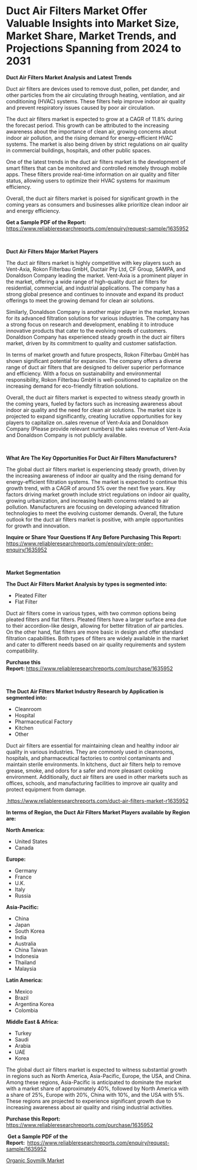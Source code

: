 <p><h1>Duct Air Filters Market Offer Valuable Insights into Market Size, Market Share, Market Trends, and Projections Spanning from 2024 to 2031</h1></p><p><strong>Duct Air Filters Market Analysis and Latest Trends</strong></p>
<p><p>Duct air filters are devices used to remove dust, pollen, pet dander, and other particles from the air circulating through heating, ventilation, and air conditioning (HVAC) systems. These filters help improve indoor air quality and prevent respiratory issues caused by poor air circulation.</p><p>The duct air filters market is expected to grow at a CAGR of 11.8% during the forecast period. This growth can be attributed to the increasing awareness about the importance of clean air, growing concerns about indoor air pollution, and the rising demand for energy-efficient HVAC systems. The market is also being driven by strict regulations on air quality in commercial buildings, hospitals, and other public spaces.</p><p>One of the latest trends in the duct air filters market is the development of smart filters that can be monitored and controlled remotely through mobile apps. These filters provide real-time information on air quality and filter status, allowing users to optimize their HVAC systems for maximum efficiency.</p><p>Overall, the duct air filters market is poised for significant growth in the coming years as consumers and businesses alike prioritize clean indoor air and energy efficiency.</p></p>
<p><strong>Get a Sample PDF of the Report:&nbsp;</strong> <a href="https://www.reliableresearchreports.com/enquiry/request-sample/1635952">https://www.reliableresearchreports.com/enquiry/request-sample/1635952</a></p>
<p>&nbsp;</p>
<p><strong>Duct Air Filters Major Market Players</strong></p>
<p><p>The duct air filters market is highly competitive with key players such as Vent-Axia, Rokon Filterbau GmbH, Ductair Pty Ltd, CF Group, SAMPA, and Donaldson Company leading the market. Vent-Axia is a prominent player in the market, offering a wide range of high-quality duct air filters for residential, commercial, and industrial applications. The company has a strong global presence and continues to innovate and expand its product offerings to meet the growing demand for clean air solutions. </p><p>Similarly, Donaldson Company is another major player in the market, known for its advanced filtration solutions for various industries. The company has a strong focus on research and development, enabling it to introduce innovative products that cater to the evolving needs of customers. Donaldson Company has experienced steady growth in the duct air filters market, driven by its commitment to quality and customer satisfaction.</p><p>In terms of market growth and future prospects, Rokon Filterbau GmbH has shown significant potential for expansion. The company offers a diverse range of duct air filters that are designed to deliver superior performance and efficiency. With a focus on sustainability and environmental responsibility, Rokon Filterbau GmbH is well-positioned to capitalize on the increasing demand for eco-friendly filtration solutions.</p><p>Overall, the duct air filters market is expected to witness steady growth in the coming years, fueled by factors such as increasing awareness about indoor air quality and the need for clean air solutions. The market size is projected to expand significantly, creating lucrative opportunities for key players to capitalize on..sales revenue of Vent-Axia and Donaldson Company (Please provide relevant numbers) the sales revenue of Vent-Axia and Donaldson Company is not publicly available.</p></p>
<p>&nbsp;</p>
<p><strong>What Are The Key Opportunities For Duct Air Filters Manufacturers?</strong></p>
<p><p>The global duct air filters market is experiencing steady growth, driven by the increasing awareness of indoor air quality and the rising demand for energy-efficient filtration systems. The market is expected to continue this growth trend, with a CAGR of around 5% over the next five years. Key factors driving market growth include strict regulations on indoor air quality, growing urbanization, and increasing health concerns related to air pollution. Manufacturers are focusing on developing advanced filtration technologies to meet the evolving customer demands. Overall, the future outlook for the duct air filters market is positive, with ample opportunities for growth and innovation.</p></p>
<p><strong>Inquire or Share Your Questions If Any Before Purchasing This Report:</strong> <a href="https://www.reliableresearchreports.com/enquiry/pre-order-enquiry/1635952">https://www.reliableresearchreports.com/enquiry/pre-order-enquiry/1635952</a></p>
<p>&nbsp;</p>
<p><strong>Market Segmentation</strong></p>
<p><strong>The Duct Air Filters Market Analysis by types is segmented into:</strong></p>
<p><ul><li>Pleated Filter</li><li>Flat Filter</li></ul></p>
<p><p>Duct air filters come in various types, with two common options being pleated filters and flat filters. Pleated filters have a larger surface area due to their accordion-like design, allowing for better filtration of air particles. On the other hand, flat filters are more basic in design and offer standard filtration capabilities. Both types of filters are widely available in the market and cater to different needs based on air quality requirements and system compatibility.</p></p>
<p><strong>Purchase this Report:&nbsp;</strong><a href="https://www.reliableresearchreports.com/purchase/1635952">https://www.reliableresearchreports.com/purchase/1635952</a></p>
<p>&nbsp;</p>
<p><strong>The Duct Air Filters Market Industry Research by Application is segmented into:</strong></p>
<p><ul><li>Cleanroom</li><li>Hospital</li><li>Pharmaceutical Factory</li><li>Kitchen</li><li>Other</li></ul></p>
<p><p>Duct air filters are essential for maintaining clean and healthy indoor air quality in various industries. They are commonly used in cleanrooms, hospitals, and pharmaceutical factories to control contaminants and maintain sterile environments. In kitchens, duct air filters help to remove grease, smoke, and odors for a safer and more pleasant cooking environment. Additionally, duct air filters are used in other markets such as offices, schools, and manufacturing facilities to improve air quality and protect equipment from damage.</p></p>
<p><a href="https://www.reliableresearchreports.com/duct-air-filters-market-r1635952">&nbsp;https://www.reliableresearchreports.com/duct-air-filters-market-r1635952</a></p>
<p><strong>In terms of Region, the Duct Air Filters Market Players available by Region are:</strong></p>
<p>
    <p> <strong> North America: </strong>
        <ul>
            <li>United States</li>
            <li>Canada</li>
        </ul>
        </p> 
    <p> <strong> Europe: </strong>
        <ul>
            <li>Germany</li>
            <li>France</li>
            <li>U.K.</li>
            <li>Italy</li>
            <li>Russia</li>
        </ul>
        </p> 
    <p> <strong> Asia-Pacific: </strong>
        <ul>
            <li>China</li>
            <li>Japan</li>
            <li>South Korea</li>
            <li>India</li>
            <li>Australia</li>
            <li>China Taiwan</li>
            <li>Indonesia</li>
            <li>Thailand</li>
            <li>Malaysia</li>
        </ul>
        </p> 
    <p> <strong> Latin America: </strong>
        <ul>
            <li>Mexico</li>
            <li>Brazil</li>
            <li>Argentina Korea</li>
            <li>Colombia</li>
        </ul>
        </p> 
    <p> <strong> Middle East & Africa: </strong>
        <ul>
            <li>Turkey</li>
            <li>Saudi</li>
            <li>Arabia</li>
            <li>UAE</li>
            <li>Korea</li>
        </ul>
    </p>
    </p>
<p><p>The global duct air filters market is expected to witness substantial growth in regions such as North America, Asia-Pacific, Europe, the USA, and China. Among these regions, Asia-Pacific is anticipated to dominate the market with a market share of approximately 40%, followed by North America with a share of 25%, Europe with 20%, China with 10%, and the USA with 5%. These regions are projected to experience significant growth due to increasing awareness about air quality and rising industrial activities.</p></p>
<p><strong>Purchase this Report: </strong><a href="https://www.reliableresearchreports.com/purchase/1635952">https://www.reliableresearchreports.com/purchase/1635952</a></p>
<p>&nbsp;<strong>Get a Sample PDF of the Report:&nbsp;&nbsp;</strong><a href="https://www.reliableresearchreports.com/enquiry/request-sample/1635952">https://www.reliableresearchreports.com/enquiry/request-sample/1635952</a></p>
<p><strong></strong></p>
<p><p><a href="https://github.com/kimjmgeh81/Market-Research-Report-List-1/blob/main/organic-soymilk-market.md">Organic Soymilk Market</a></p></p>